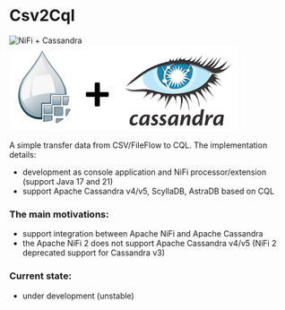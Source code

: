 # Csv2Cql


![NiFi + Cassandra](https://github.com/george0st/Csv2Cql/blob/main/assets/work-in-progress2.png?raw=true)
![NiFi + Cassandra](https://github.com/george0st/Csv2Cql/blob/main/assets/nifi_cassandra.png?raw=true)

A simple transfer data from CSV/FileFlow to CQL. The implementation details:
 - development as console application and NiFi processor/extension (support Java 17 and 21)
 - support Apache Cassandra v4/v5, ScyllaDB, AstraDB based on CQL

### The main motivations:
 - support integration between Apache NiFi and Apache Cassandra
 - the Apache NiFi 2 does not support Apache Cassandra v4/v5 (NiFi 2 deprecated 
   support for Cassandra v3)

### Current state:
 - under development (unstable)
